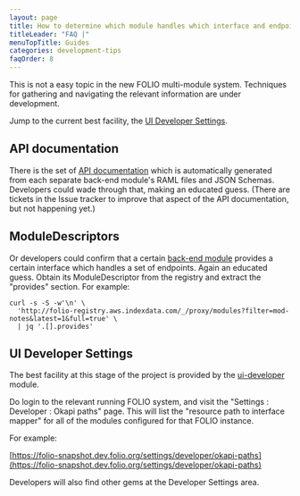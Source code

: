 ```yaml
---
layout: page
title: How to determine which module handles which interface and endpoint
titleLeader: "FAQ |"
menuTopTitle: Guides
categories: development-tips
faqOrder: 8
---
```


This is not a easy topic in the new FOLIO multi-module system.
Techniques for gathering and navigating the relevant information are under development.

Jump to the current best facility, the [UI Developer Settings](#ui-developer-settings).

## API documentation

There is the set of [API documentation](/reference/api/) which is automatically generated from each separate back-end module's RAML files and JSON Schemas.
Developers could wade through that, making an educated guess.
(There are tickets in the Issue tracker to improve that aspect of the API documentation, but not happening yet.)

## ModuleDescriptors

Or developers could confirm that a certain [back-end module](/source-code/map/#backend-mod) provides a certain interface which handles a set of endpoints. Again an educated guess.
Obtain its ModuleDescriptor from the registry and extract the "provides" section.
For example:

```
curl -s -S -w'\n' \
  'http://folio-registry.aws.indexdata.com/_/proxy/modules?filter=mod-notes&latest=1&full=true' \
  | jq '.[].provides'
```

## UI Developer Settings

The best facility at this stage of the project is provided by the [ui-developer](/source-code/map/#ui-developer) module.

Do login to the relevant running FOLIO system, and visit the "Settings : Developer : Okapi paths" page.
This will list the "resource path to interface mapper" for all of the modules configured for that FOLIO instance.

For example:

[https://folio-snapshot.dev.folio.org/settings/developer/okapi-paths](https://folio-snapshot.dev.folio.org/settings/developer/okapi-paths)

Developers will also find other gems at the Developer Settings area.

